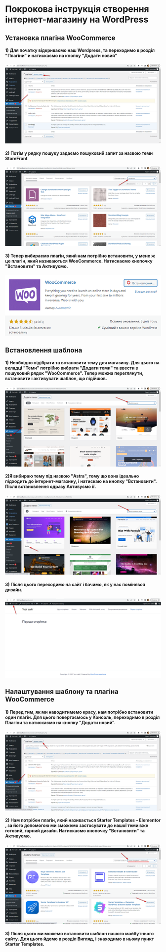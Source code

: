 # Покрокова інструкція створення інтернет-магазину на WordPress

## Установка плагіна WooCommerce 

#### 1) Для початку відкриваємо наш Wordpress, та переходимо в розділ "Плагіни" и натискаємо на кнопку "Додати новий"
![](https://github.com/ssonyau/Internet-Shop-Wordpress/blob/main/Screenshot%202023-05-08%20160036.png)

#### 2) Потім у рядку пошуку задаємо пошуковий запит за назвою теми StoreFront
![](https://github.com/ssonyau/Internet-Shop-Wordpress/blob/main/Screenshot%202023-05-08%20165302.png)  

#### 3) Тепер вибираємо плагін, який нам потрібно встановити, у мене ж це плагін, який називаються WooCommerce.  Натискаємо кнопочку "Встановити" та Активуємо. 
![](https://github.com/ssonyau/Internet-Shop-Wordpress/blob/main/Screenshot%202023-05-08%20174907.png)

## Встановлення шаблона 

#### 1) Необхідно підібрати та встановити тему для магазину. Для цього на вкладці "Теми" потрібно вибрати "Додати теми" та ввести в пошуковий рядок "WooCommerce". Тепер можна переглянути, встановити і активувати шаблон, що підійшов.
![](https://github.com/ssonyau/Internet-Shop-Wordpress/blob/main/Screenshot%202023-05-08%20181724.png)

#### 2)Я вибираю тему  під назвою "Astra", тому що вона ідеально підходить до інтернет-магазину, і натискаю на кнопку "Встановити". Після встановлення одразу Активуємо ії.
![](https://github.com/ssonyau/Internet-Shop-Wordpress/blob/main/Screenshot%202023-05-09%20114508.png)

#### 3) Після цього переходимо на сайт і бачимо, як у нас помінявся дизайн.
![](https://github.com/ssonyau/Internet-Shop-Wordpress/blob/main/Screenshot%202023-05-09%20163618.png)

## Налаштування шаблону та плагіна WooCommerce

#### 1) Перед тим, як ми наводитимемо красу, нам потрібно встановити один плагін. Для цього повертаємось у Консоль, переходимо в розділ Плагіни та натискаємо на кнопку "Додати новий".
![](https://github.com/ssonyau/Internet-Shop-Wordpress/blob/main/Screenshot%202023-05-09%20164142.png)

#### 2) Нам потрібен плагін, який називається Starter Templates – Elementor , за його допомогою ми зможемо застосувати до нашої теми вже готовий, гарний дизайн.  Натискаємо кнопочку "Встановити" та Активуємо. 
![](https://github.com/ssonyau/Internet-Shop-Wordpress/blob/main/Screenshot%202023-05-09%20164856.png)

#### 3) Після цього ми можемо встановити шаблон нашого майбутнього сайту. Для цього йдемо в розділ Вигляд, і знаходимо в ньому пункт Starter Templates. 
![]()
